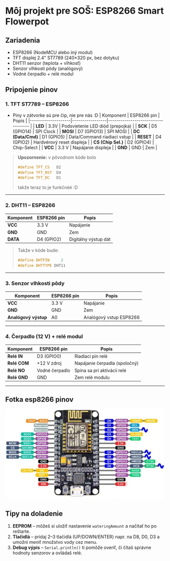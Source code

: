# Môj projekt pre SOŠ: ESP8266 Smart Flowerpot

## Zariadenia
- ESP8266 (NodeMCU alebo iný modul)
- TFT displej 2.4" ST7789 (240×320 px, bez dotyku)
- DHT11 senzor (teplota + vlhkosť)
- Senzor vlhkosti pôdy (analógový)
- Vodné čerpadlo + relé modul

## Pripojenie pinov

### 1. TFT ST7789 – ESP8266
- Piny v zátvorke sú pre čip, nie pre nás :D
| Komponent          | ESP8266 pin     | Popis                              |
|--------------------|-----------------|----------------------------------- |
| **LED**            | 3.3V            | Podsvietenie LED diód (prepojka)   |
| **SCK**            | D5 (GPIO14)     | SPI Clock                          |
| **MOSI**           | D7 (GPIO13)     | SPI MOSI                           |
| **DC (Data/Cmd)**  | D1 (GPIO5)      | Data/Command riadiaci vstup        |
| **RESET**          | D4 (GPIO2)      | Hardvérový reset displeja          |
| **CS (Chip Sel.)** | D2 (GPIO4)      | Chip-Select                        |
| **VCC**            | 3.3 V           | Napájanie displeja                 |
| **GND**            | GND             | Zem                                |

> **Upozornenie:** v pôvodnom kóde bolo
> ```cpp
> #define TFT_CS   D2
> #define TFT_RST  D4
> #define TFT_DC   D1
> ```  
> takže teraz to je funkčnéé :D

---

### 2. DHT11 – ESP8266
| Komponent    | ESP8266 pin | Popis                         |
|--------------|-------------|-------------------------------|
| **VCC**      | 3.3 V       | Napájanie                     |
| **GND**      | GND         | Zem                           |
| **DATA**     | D4 (GPIO2)  | Digitálny výstup dát          |

> Takže v kóde bude:  
> ```cpp
> #define DHTPIN     2
> #define DHTTYPE DHT11
> ```

---

### 3. Senzor vlhkosti pôdy
| Komponent              | ESP8266 pin | Popis                         |
|------------------------|-------------|-------------------------------|
| **VCC**                | 3.3 V       | Napájanie                     |
| **GND**                | GND         | Zem                           |
| **Analógový výstup**   | A0          | Analógový vstup ESP8266       |

---

### 4. Čerpadlo (12 V) + relé modul
| Komponent            | ESP8266 pin  | Popis                          |
|----------------------|--------------|--------------------------------|
| **Relé IN**          | D3 (GPIO0)   | Riadiaci pin relé              |
| **Relé COM**         | +12 V zdroj  | Napájanie čerpadla (spoločný)  |
| **Relé NO**          | Vodné čerpadlo | Spína sa pri aktivácii relé  |
| **Relé GND**         | GND          | Zem relé modulu                |

---

## Fotka esp8266 pinov
![esp8266](esp8266-Piny.png)

## Tipy na doladenie
1. **EEPROM** – môžeš si uložiť nastavenie `wateringAmount` a načítať ho po reštarte.  
2. **Tlačidlá** – pridaj 2–3 tlačidlá (UP/DOWN/ENTER) napr. na D8, D0, D3 a umožni meniť množstvo vody cez menu.  
3. **Debug výpis** – `Serial.println()` ti pomôže overiť, či čítaš správne hodnoty senzorov a ovládaš relé.
